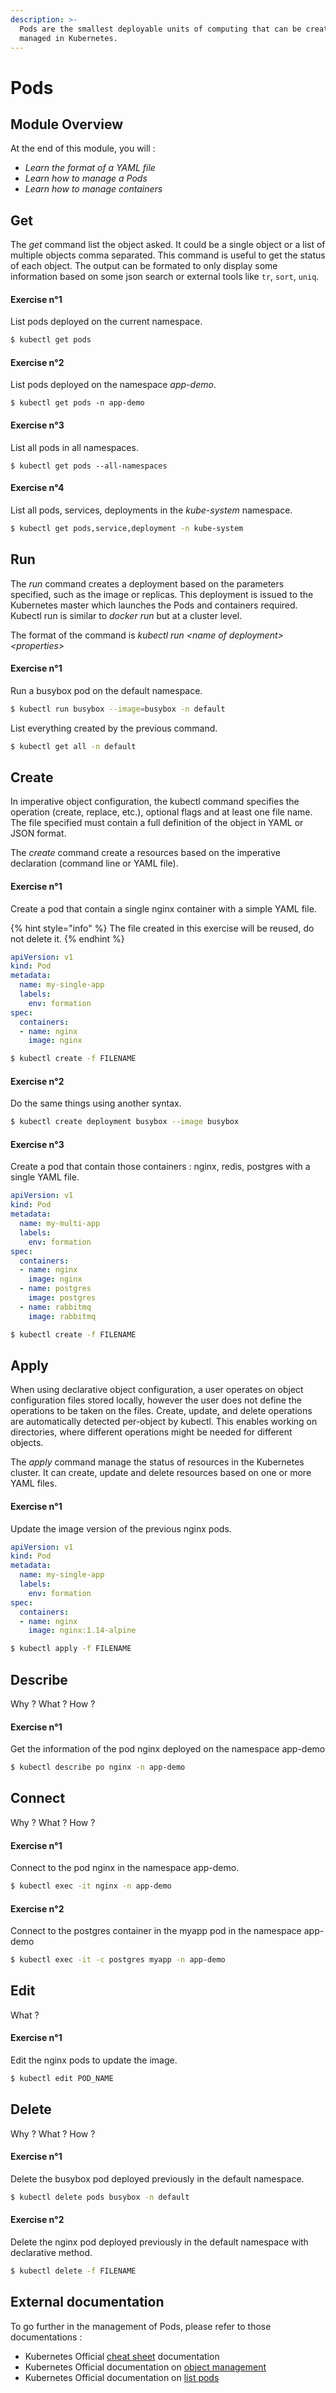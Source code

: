 ```yaml
---
description: >-
  Pods are the smallest deployable units of computing that can be created and
  managed in Kubernetes.
---
```


# Pods

## Module Overview

At the end of this module, you will :

* _Learn the format of a YAML file_
* _Learn how to manage a Pods_
* _Learn how to manage containers_

## Get

The _get_ command list the object asked. It could be a single object or a list of multiple objects comma separated. This command is useful to get the status of each object. The output can be formated to only display some information based on some json search or external tools like `tr`, `sort`, `uniq`.

#### Exercise n°1

List pods deployed on the current namespace.

```bash
$ kubectl get pods
```

#### Exercise n°2

List pods deployed on the namespace _app-demo_.

```text
$ kubectl get pods -n app-demo
```

#### Exercise n°3

List all pods in all namespaces.

```text
$ kubectl get pods --all-namespaces
```

#### Exercise n°4

List all pods, services, deployments in the _kube-system_ namespace.

```bash
$ kubectl get pods,service,deployment -n kube-system
```

## Run

The _run_ command creates a deployment based on the parameters specified, such as the image or replicas. This deployment is issued to the Kubernetes master which launches the Pods and containers required. Kubectl run is similar to _docker run_ but at a cluster level.

The format of the command is _kubectl run &lt;name of deployment&gt; &lt;properties&gt;_

#### Exercise n°1

Run a busybox pod on the default namespace.

```bash
$ kubectl run busybox --image=busybox -n default
```

List everything created by the previous command.

```bash
$ kubectl get all -n default
```

## Create

In imperative object configuration, the kubectl command specifies the operation \(create, replace, etc.\), optional flags and at least one file name. The file specified must contain a full definition of the object in YAML or JSON format.

The _create_ command create a resources based on the imperative declaration \(command line or YAML file\).

#### Exercise n°1

Create a pod that contain a single nginx container with a simple YAML file.

{% hint style="info" %}
The file created in this exercise will be reused, do not delete it.
{% endhint %}

```yaml
apiVersion: v1
kind: Pod
metadata:
  name: my-single-app
  labels:
    env: formation
spec:
  containers:
  - name: nginx
    image: nginx
```

```bash
$ kubectl create -f FILENAME
```

#### Exercise n°2

Do the same things using another syntax.

```bash
$ kubectl create deployment busybox --image busybox
```

#### Exercise n°3

Create a pod that contain those containers : nginx, redis, postgres with a single YAML file.

```yaml
apiVersion: v1
kind: Pod
metadata:
  name: my-multi-app
  labels:
    env: formation
spec:
  containers:
  - name: nginx
    image: nginx
  - name: postgres
    image: postgres
  - name: rabbitmq
    image: rabbitmq
```

```bash
$ kubectl create -f FILENAME
```

## Apply

When using declarative object configuration, a user operates on object configuration files stored locally, however the user does not define the operations to be taken on the files. Create, update, and delete operations are automatically detected per-object by kubectl. This enables working on directories, where different operations might be needed for different objects.

The _apply_ command manage the status of resources in the Kubernetes cluster. It can create, update and delete resources based on one or more YAML files.

#### Exercise n°1

Update the image version of the previous nginx pods.

```yaml
apiVersion: v1
kind: Pod
metadata:
  name: my-single-app
  labels:
    env: formation
spec:
  containers:
  - name: nginx
    image: nginx:1.14-alpine
```

```bash
$ kubectl apply -f FILENAME
```

## Describe

Why ? What ? How ?

#### Exercise n°1

Get the information of the pod nginx deployed on the namespace app-demo

```bash
$ kubectl describe po nginx -n app-demo
```

## Connect

Why ? What ? How ?

#### Exercise n°1

Connect to the pod nginx in the namespace app-demo.

```bash
$ kubectl exec -it nginx -n app-demo
```

#### Exercise n°2

Connect to the postgres container in the myapp pod in the namespace app-demo

```bash
$ kubectl exec -it -c postgres myapp -n app-demo
```

## Edit

What ?

#### Exercise n°1

Edit the nginx pods to update the image.

```bash
$ kubectl edit POD_NAME
```

## Delete

Why ? What ? How ?

#### Exercise n°1

Delete the busybox pod deployed previously in the default namespace.

```bash
$ kubectl delete pods busybox -n default
```

#### Exercise n°2

Delete the nginx pod deployed previously in the default namespace with declarative method.

```bash
$ kubectl delete -f FILENAME
```

## External documentation

To go further in the management of Pods, please refer to those documentations :

* Kubernetes Official [cheat sheet](https://kubernetes.io/docs/reference/kubectl/cheatsheet/) documentation
* Kubernetes Official documentation on [object management](https://kubernetes.io/docs/concepts/overview/object-management-kubectl/overview/)
* Kubernetes Official documentation on [list pods](https://kubernetes.io/docs/tasks/access-application-cluster/list-all-running-container-images/)



